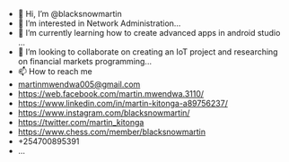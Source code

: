 - 👋 Hi, I’m @blacksnowmartin
- 👀 I’m interested in Network Administration...
- 🌱 I’m currently learning how to create advanced apps in android studio ...
- 💞️ I’m looking to collaborate on creating an IoT project and researching on financial markets programming...
- 📫 How to reach me 
- martinmwendwa005@gmail.com
- https://web.facebook.com/martin.mwendwa.3110/
- https://www.linkedin.com/in/martin-kitonga-a89756237/
- https://www.instagram.com/blacksnowmartin/
- https://twitter.com/martin_kitonga
- https://www.chess.com/member/blacksnowmartin
- +254700895391
-  ...

<!---
blacksnowmartin/blacksnowmartin is a ✨ special ✨ repository because its `README.md` (this file) appears on your GitHub profile.
You can click the Preview link to take a look at your changes.
--->
